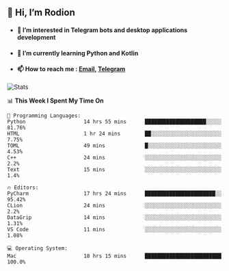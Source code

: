 ## 👋 Hi, I’m Rodion
- #### 👀 I’m interested in Telegram bots and desktop applications development
- #### 🌱 I’m currently learning Python and Kotlin
- #### 📫 How to reach me : [Email](mailto:me@lavn.ml), [Telegram](https://t.me/fast_geek)

![Stats](https://github-readme-stats.vercel.app/api?username=fast-geek&show_icons=true&theme=react&hide=issues&count_private=true&layout=compact)


<!--START_SECTION:waka-->
📊 **This Week I Spent My Time On** 

```text
💬 Programming Languages: 
Python                   14 hrs 55 mins      ████████████████████░░░░░   81.76% 
HTML                     1 hr 24 mins        ██░░░░░░░░░░░░░░░░░░░░░░░   7.75% 
TOML                     49 mins             █░░░░░░░░░░░░░░░░░░░░░░░░   4.53% 
C++                      24 mins             ░░░░░░░░░░░░░░░░░░░░░░░░░   2.2% 
Text                     15 mins             ░░░░░░░░░░░░░░░░░░░░░░░░░   1.4%

🔥 Editors: 
PyCharm                  17 hrs 24 mins      ███████████████████████░░   95.42% 
CLion                    24 mins             ░░░░░░░░░░░░░░░░░░░░░░░░░   2.2% 
DataGrip                 14 mins             ░░░░░░░░░░░░░░░░░░░░░░░░░   1.31% 
VS Code                  11 mins             ░░░░░░░░░░░░░░░░░░░░░░░░░   1.08%

💻 Operating System: 
Mac                      18 hrs 15 mins      █████████████████████████   100.0%

```


<!--END_SECTION:waka-->
